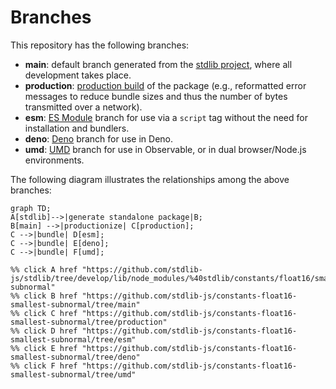 <!--

@license Apache-2.0

Copyright (c) 2022 The Stdlib Authors.

Licensed under the Apache License, Version 2.0 (the "License");
you may not use this file except in compliance with the License.
You may obtain a copy of the License at

    http://www.apache.org/licenses/LICENSE-2.0

Unless required by applicable law or agreed to in writing, software
distributed under the License is distributed on an "AS IS" BASIS,
WITHOUT WARRANTIES OR CONDITIONS OF ANY KIND, either express or implied.
See the License for the specific language governing permissions and
limitations under the License.

-->

# Branches

This repository has the following branches:

-   **main**: default branch generated from the [stdlib project][stdlib-url], where all development takes place.
-   **production**: [production build][production-url] of the package (e.g., reformatted error messages to reduce bundle sizes and thus the number of bytes transmitted over a network).
-   **esm**: [ES Module][esm-url] branch for use via a `script` tag without the need for installation and bundlers.
-   **deno**: [Deno][deno-url] branch for use in Deno.
-   **umd**: [UMD][umd-url] branch for use in Observable, or in dual browser/Node.js environments.

The following diagram illustrates the relationships among the above branches:

```mermaid
graph TD;
A[stdlib]-->|generate standalone package|B;
B[main] -->|productionize| C[production];
C -->|bundle| D[esm];
C -->|bundle| E[deno];
C -->|bundle| F[umd];

%% click A href "https://github.com/stdlib-js/stdlib/tree/develop/lib/node_modules/%40stdlib/constants/float16/smallest-subnormal"
%% click B href "https://github.com/stdlib-js/constants-float16-smallest-subnormal/tree/main"
%% click C href "https://github.com/stdlib-js/constants-float16-smallest-subnormal/tree/production"
%% click D href "https://github.com/stdlib-js/constants-float16-smallest-subnormal/tree/esm"
%% click E href "https://github.com/stdlib-js/constants-float16-smallest-subnormal/tree/deno"
%% click F href "https://github.com/stdlib-js/constants-float16-smallest-subnormal/tree/umd"
```

[stdlib-url]: https://github.com/stdlib-js/stdlib/tree/develop/lib/node_modules/%40stdlib/constants/float16/smallest-subnormal
[production-url]: https://github.com/stdlib-js/constants-float16-smallest-subnormal/tree/production
[deno-url]: https://github.com/stdlib-js/constants-float16-smallest-subnormal/tree/deno
[umd-url]: https://github.com/stdlib-js/constants-float16-smallest-subnormal/tree/umd
[esm-url]: https://github.com/stdlib-js/constants-float16-smallest-subnormal/tree/esm